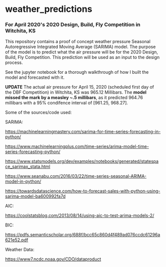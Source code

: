 # weather_predictions 
### For April 2020's 2020 Design, Build, Fly Competition in Witchita, KS

This repository contains a proof of concept weather pressure Seasonal Autoregressive Integrated Moving Average (SARIMA) model. The purpose of the model is to predict what the air pressure will be for the 2020 Design, Build, Fly Competition. This prediction will be used as an input to the design process.

See the jupyter notebook for a thorough walkthrough of how I built the model and forecasted with it.

**UPDATE** The actual air pressure for April 15, 2020 (scheduled first day of the DBF Competition) in Witchita, KS was 965.12 Millibars. The **model missed the mark by a measley ~.5 millibars**, as it predicted 964.76 millibars with a 95% condifence interval of [961.25, 968.27]. 


Some of the sources/code used:

SARIMA:

https://machinelearningmastery.com/sarima-for-time-series-forecasting-in-python/

https://www.machinelearningplus.com/time-series/arima-model-time-series-forecasting-python/

https://www.statsmodels.org/dev/examples/notebooks/generated/statespace_sarimax_stata.html

https://www.seanabu.com/2016/03/22/time-series-seasonal-ARIMA-model-in-python/

https://towardsdatascience.com/how-to-forecast-sales-with-python-using-sarima-model-ba600992fa7d

AIC:

https://coolstatsblog.com/2013/08/14/using-aic-to-test-arima-models-2/

BIC:

https://pdfs.semanticscholar.org/688f/bcc65c860d4f489ad076ccdc61296a621e52.pdf

Weather Data:

https://www7.ncdc.noaa.gov/CDO/dataproduct

